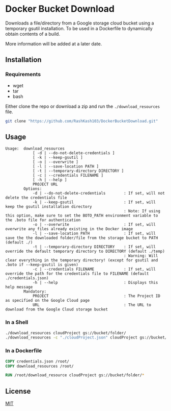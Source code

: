 # Docker Bucket Download

Downloads a file/directory from a Google storage cloud bucket using a temporary gsutil installation. To be used in a Dockerfile to dynamically obtain contents of a build.

More information will be added at a later date.

## Installation

### Requirements
- wget
- tar
- bash

Either clone the repo or download a zip and run the `./download_resources` file.


```bash
git clone "https://github.com/RashKash103/DockerBucketDownload.git"
`````

## Usage

```text
Usage:  download_resources
            [ -d | --do-not-delete-credentials ]
            [ -k | --keep-gsutil ]
            [ -o | --overwrite ]
            [ -l | --save-location PATH ]
            [ -t | --temporary-directory DIRECTORY ]
            [ -c | --credentials FILENAME ]
            [ -h | --help ]
            PROJECT URL
        Options:
            -d | --do-not-delete-credentials        : If set, will not delete the credentials file
            -k | --keep-gsutil                      : If set, will keep the gsutil installation directory
                                                    : Note: If using this option, make sure to set the BOTO_PATH environment variable to the .boto file for authentication
            -o | --overwrite                        : If set, will overwrite any files already existing in the Docker image
            -l | --save-location PATH               : If set, will save the the downloaded folder/file from the storage bucket to PATH (default ./)
            -t | --temporary-directory DIRECTORY    : If set, will override the default temporary directory to DIRECTORY (default ./temp)
                                                    : Warning: Will clear everything in the temporary directory! (except for gsutil and .boto if --keep-gsutil is given)
            -c | --credentials FILENAME             : If set, will override the path for the credentials file to FILENAME (default ./credentials.json)
            -h | --help                             : Displays this help message
        Mandatory:
            PROJECT                                 : The Project ID as specified on the Google Cloud page
            URL                                     : The URL to download from the Google Cloud storage bucket
```

### In a Shell

```bash
./download_resources cloudProject gs://bucket/folder/
./download_resources -c "./cloudProject.json" cloudProject gs://bucket/folder/image.png
`````

### In a Dockerfile

```Dockerfile
COPY credentials.json /root/
COPY download_resources /root/

RUN /root/download_resource cloudProject gs://bucket/folder/*
`````

## License
[MIT](https://choosealicense.com/licenses/mit/)
